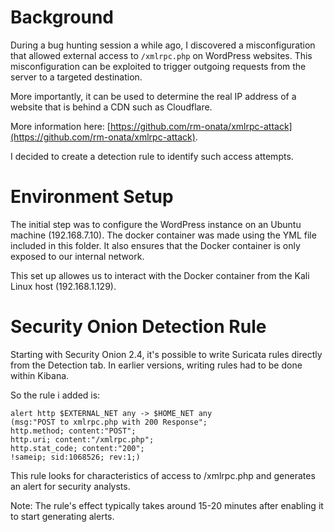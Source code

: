 # Background

During a bug hunting session a while ago, I discovered a misconfiguration that allowed external access to `/xmlrpc.php` on WordPress websites. This misconfiguration can be exploited to trigger outgoing requests from the server to a targeted destination.

More importantly, it can be used to determine the real IP address of a website that is behind a CDN such as Cloudflare.

More information here: [https://github.com/rm-onata/xmlrpc-attack](https://github.com/rm-onata/xmlrpc-attack).

I decided to create a detection rule to identify such access attempts.

# Environment Setup

The initial step was to configure the WordPress instance on an Ubuntu machine (192.168.7.10). The docker container was made using the YML file included in this folder. It also ensures that the Docker container is only exposed to our internal network.

This set up allowes us to interact with the Docker container from the Kali Linux host (192.168.1.129).

# Security Onion Detection Rule

Starting with Security Onion 2.4, it's possible to write Suricata rules directly from the Detection tab. In earlier versions, writing rules had to be done within Kibana.

So the rule i added is:

```suricata
alert http $EXTERNAL_NET any -> $HOME_NET any 
(msg:"POST to xmlrpc.php with 200 Response"; 
http.method; content:"POST"; 
http.uri; content:"/xmlrpc.php"; 
http.stat_code; content:"200"; 
!sameip; sid:1068526; rev:1;)
```

This rule looks for characteristics of access to /xmlrpc.php and generates an alert for security analysts.

Note: The rule's effect typically takes around 15-20 minutes after enabling it to start generating alerts.
